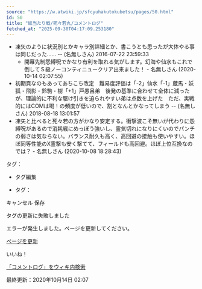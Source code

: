 ```yaml
---
source: "https://w.atwiki.jp/sfcyuhakutokubetsu/pages/50.html"
id: 50
title: "総当たり戦/死々若丸/コメントログ"
fetched_at: "2025-09-30T04:17:09.253180"
---
```


* 凍矢のように状況別とかキャラ別詳細とか、書こうとも思ったが大体やる事は同じだった…… -- (名無しさん) 2016-07-22 23:59:33
  * 開幕先制怨縛呪でかなり有利を取れる気がします。幻海や仙水もこれで倒してＳ級ノーコンティニュークリア出来ました！ - 名無しさん (2020-10-14 02:07:55)
* 初期頁なのもあってあちこち改定　難易度評価は「-2」仙水「-1」蔵馬・妖狐・飛影・鈴駒・樹「+1」戸愚呂弟　後発の基準に合わせて全体に減ったが、理論的に不利な駆け引きを迫られやすい弟は点数を上げた　ただ、実戦的にはCOMは喝！の頻度が低いので、割となんとかなってしまう -- (名無しさん) 2018-08-18 13:01:57
* 凍矢と比べると死々若の方がかなり安定する。衝撃波こそ無いが代わりに怨縛呪があるので消耗戦にめっぽう強いし、霊気切れになりにくいのでパンチの弱さは気ならない。バランス耐久も高く、高回避の接触も使いやすい。ほぼ同等性能のX霊撃も安く撃てて、フィールドも高回避。ほぼ上位互換なのでは？ - 名無しさん (2020-10-08 18:28:43)

タグ：

+ タグ編集

* タグ：

キャンセル
保存

タグの更新に失敗しました

エラーが発生しました。ページを更新してください。

[ページを更新](https://w.atwiki.jp/sfcyuhakutokubetsu/pages/50.html)

いいね！

[「コメントログ」をウィキ内検索](https://w.atwiki.jp//w.atwiki.jp/sfcyuhakutokubetsu/search?andor=and&keyword=%E3%82%B3%E3%83%A1%E3%83%B3%E3%83%88%E3%83%AD%E3%82%B0)

最終更新：2020年10月14日 02:07